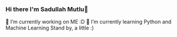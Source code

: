 ### Hi there I'm Sadullah Mutlu👋 
🔭 I’m currently working on ME :D
🌱 I’m currently learning Python and Machine Learning
Stand by, a little :)

<!--
**sadullahmutlu/sadullahmutlu** is a ✨ _special_ ✨ repository because its `README.md` (this file) appears on your GitHub profile.

Here are some ideas to get you started:


-->

